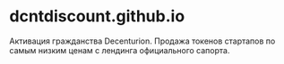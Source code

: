 # dcntdiscount.github.io
Активация гражданства Decenturion. Продажа токенов стартапов по самым низким ценам с лендинга официального сапорта.
